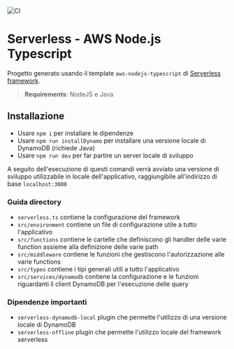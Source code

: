 ![CI](https://github.com/SubmarinesG4/Submarines-backend/actions/workflows/build.yml/badge.svg)  



# Serverless - AWS Node.js Typescript

Progetto generato usando il template `aws-nodejs-typescript` di [Serverless framework](https://www.serverless.com/).

> **Requirements**: NodeJS e Java

## Installazione

- Usare `npm i` per installare le dipendenze
- Usare `npm run installDynamo` per installare una versione locale di DynamoDB (richiede Java)
- Usare `npm run dev` per far partire un server locale di sviluppo

A seguito dell'esecuzione di questi comandi verrà avviato una versione di sviluppo utilizzabile in locale dell'applicativo,
raggiungibile all'indirizzo di base `localhost:3000`

### Guida directory

- `serverless.ts` contiene la configurazione del framework
- `src/environment` contiene un file di configurazione utile a tutto l'applicativo
- `src/functions` contiene le cartelle che definiscono gli handler delle varie function assieme alla definizione delle varie path
- `src/middleware` contiene le funzioni che gestiscono l'autorizzazione alle varie functions
- `src/types` contiene i tipi generali utili a tutto l'applicativo
- `src/services/dynamodb` contiene la configurazione e le funzioni riguardanti il client DynamoDB per l'esecuzione delle query

### Dipendenze importanti

- `serverless-dynamodb-local` plugin che permette l'utilizzo di una versione locale di DynamoDB
- `serverless-offline` plugin che permette l'utilizzo locale del framework serverless
